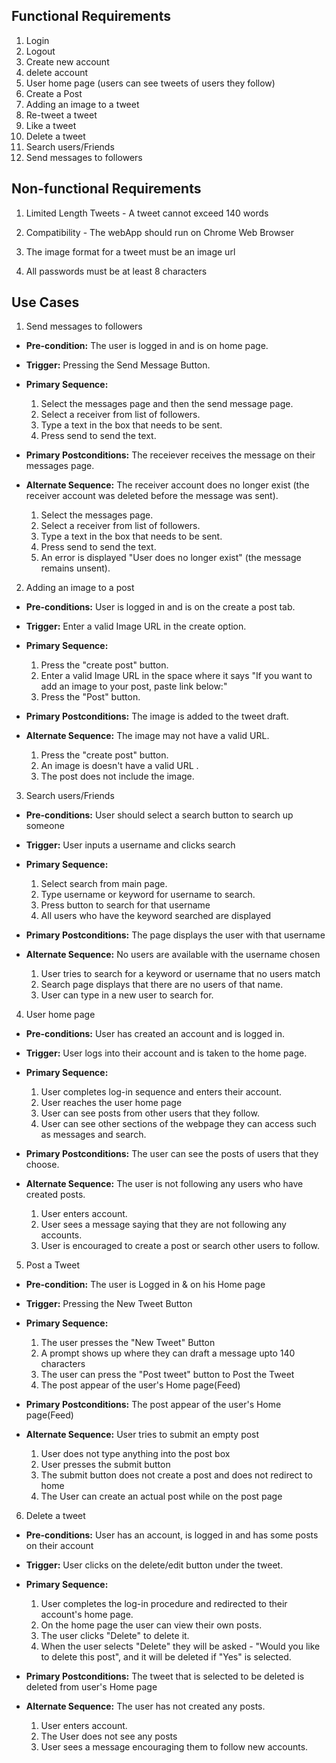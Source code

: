 ## Functional Requirements

1. Login
2. Logout
3. Create new account
4. delete account
5. User home page (users can see tweets of users they follow)
6. Create a Post
7. Adding an image to a tweet
8. Re-tweet a tweet
9. Like a tweet
10. Delete a tweet
11. Search users/Friends
12. Send messages to followers

## Non-functional Requirements

1. Limited Length Tweets - A tweet cannot exceed 140 words

2. Compatibility - The webApp should run on Chrome Web Browser

3. The image format for a tweet must be an image url

4. All passwords must be at least 8 characters

## Use Cases

1. Send messages to followers
- **Pre-condition:** The user is logged in and is on home page.

- **Trigger:** Pressing the Send Message Button.

- **Primary Sequence:**
  
  1. Select the messages page and then the send message page.
  2. Select a receiver from list of followers.
  3. Type a text in the box that needs to be sent. 
  4. Press send to send the text.

- **Primary Postconditions:** The receiever receives the message on their messages page.

- **Alternate Sequence:** The receiver account does no longer exist (the receiver account was deleted before the message was sent).
  
  1. Select the messages page.
  2. Select a receiver from list of followers.
  3. Type a text in the box that needs to be sent. 
  4. Press send to send the text.
  5. An error is displayed "User does no longer exist" (the message remains unsent).

2. Adding an image to a post
- **Pre-conditions:** User is logged in and is on the create a post tab.

- **Trigger:** Enter a valid Image URL in the create option.

- **Primary Sequence:**
  
  1. Press the "create post" button.
  2. Enter a valid Image URL in the space where it says "If you want to add an image to your post, paste link below:"
  4. Press the "Post" button.

- **Primary Postconditions:** The image is added to the tweet draft.

- **Alternate Sequence:** The image may not have a valid URL.

  1. Press the "create post" button.
  2. An image is doesn't have a valid URL .
  3. The post does not include the image. 

3. Search users/Friends
- **Pre-conditions:** User should select a search button to search up someone

- **Trigger:** User inputs a username and clicks search

- **Primary Sequence:**
  
  1. Select search from main page.
  2. Type username or keyword for username to search.
  3. Press button to search for that username
  4. All users who have the keyword searched are displayed

- **Primary Postconditions:** The page displays the user with that username

- **Alternate Sequence:** No users are available with the username chosen

  1. User tries to search for a keyword or username that no users match
  2. Search page displays that there are no users of that name.
  3. User can type in a new user to search for.

4. User home page
- **Pre-conditions:** User has created an account and is logged in.

- **Trigger:** User logs into their account and is taken to the home page.

- **Primary Sequence:**
  
  1. User completes log-in sequence and enters their account.
  2. User reaches the user home page
  3. User can see posts from other users that they follow.
  4. User can see other sections of the webpage they can access such as messages and search.

- **Primary Postconditions:** The user can see the posts of users that they choose.

- **Alternate Sequence:** The user is not following any users who have created posts.

  1. User enters account.
  2. User sees a message saying that they are not following any accounts.
  3. User is encouraged to create a post or search other users to follow.

5. Post a Tweet
- **Pre-condition:** The user is Logged in & on his Home page

- **Trigger:** Pressing the New Tweet Button

- **Primary Sequence:**
  
  1. The user presses the "New Tweet" Button
  2. A prompt shows up where they can draft a message upto 140 characters
  3. The user can press the "Post tweet" button to Post the Tweet
  4. The post appear of the user's Home page(Feed)

- **Primary Postconditions:** The post appear of the user's Home page(Feed) 

- **Alternate Sequence:** User tries to submit an empty post
  
  1. User does not type anything into the post box
  2. User presses the submit button
  3. The submit button does not create a post and does not redirect to home
  4. The User can create an actual post while on the post page

6. Delete a tweet 

- **Pre-conditions:** User has an account, is logged in and has some posts on their account

- **Trigger:** User clicks on the delete/edit button under the tweet.

- **Primary Sequence:**

  1. User completes the log-in procedure and redirected to their account's home page.
  2. On the home page the user can view their own posts.
  3. The user clicks "Delete" to delete it.  
  4. When the user selects "Delete" they will be asked - "Would you like to delete this post", and it will be deleted if "Yes" is selected.  

- **Primary Postconditions:** The tweet that is selected to be deleted is deleted from user's Home page

- **Alternate Sequence:** The user has not created any posts.

  1. User enters account.
  2. The User does not see any posts 
  3. User sees a message encouraging them to follow new accounts.
